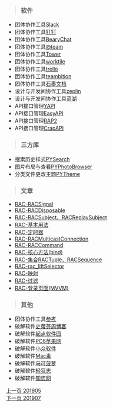 > ### 软件 

* 团体协作工具[Slack](https://slack.com/)<br>
* 团体协作工具[钉钉](https://www.dingtalk.com/)<br>
* 团体协作工具[BearyChat](https://bearychat.com/)<br>
* 团体协作工具[@team](https://www.atteam.cn/)<br>
* 团体协作工具[Tower](https://tower.im/)<br>
* 团体协作工具[worktile](https://worktile.com/)<br>
* 团体协作工具[trello](https://trello.com/)<br>
* 团体协作工具[teambition](https://www.teambition.com)<br>
* 团体协作工具[石墨文档](https://shimo.im/)<br>
* 设计与开发间协作工具[zeplin](https://zeplin.io/)<br>
* 设计与开发间协作工具[蓝湖](https://lanhuapp.com/)<br>
* API接口管理[YAPI](http://yapi.demo.qunar.com/)<br>
* API接口管理[EasyAPI](https://www.easyapi.com/)<br>
* API接口管理[RAP2](https://github.com/thx/rap2-delos)<br>
* API接口管理[CrapAPI](https://github.com/EhsanTang/ApiManager)<br>



> ### 三方库
 
* 搜索历史样式[PYSearch](https://github.com/ko1o/PYSearch)<br>
* 图片布局与查看[PYPhotoBrowser](https://github.com/ko1o/PYPhotoBrowser)<br>
* 分类文件更改主题[PYTheme](https://github.com/ko1o/PYTheme)<br>


> ### 文章

* [RAC-RACSignal](https://www.jianshu.com/p/35a28cf0a22f)
* [RAC-RACDisposable](https://www.jianshu.com/p/187a889285db)
* [RAC-RACSubject、RACReplaySubject](https://www.jianshu.com/p/5d891caa033d)
* [RAC-基本用法](https://www.jianshu.com/p/cd4031fbf8ff)
* [RAC-定时器](https://www.jianshu.com/p/064f81e28a28)
* [RAC-RACMulticastConnection](https://www.jianshu.com/p/b408011d7663)
* [RAC-RACCommand](https://www.jianshu.com/p/baa5fe76191c)
* [RAC-核心方法(bind)](https://www.jianshu.com/p/b164bbccfbb5)
* [RAC-集合RACTuple、RACSequence](https://www.jianshu.com/p/a57060bf6158)
* [RAC-rac_liftSelector](https://www.jianshu.com/p/08824ab6ce4b)
* [RAC-映射](https://www.jianshu.com/p/1cb5e6626542)
* [RAC-过滤](https://www.jianshu.com/p/49c8b655433a)
* [RAC-登录页面(MVVM)](https://www.jianshu.com/p/c650108264e1)




> ### 其他
 
* 团体协作工具[参考](https://cloud.tencent.com/developer/article/1141977)<br>
* 破解软件[史蒂芬周博客](http://www.sdifen.com/)<br>
* 破解软件[起点软件园](http://www.cncrk.com/)<br>
* 破解软件[PC6苹果网](http://www.pc6.com/apple/)<br>
* 破解软件[小众软件](https://www.appinn.com/)
* 破解软件[Mac毒](https://www.macdu.org/)
* 破解软件[马可菠萝](https://www.macbl.com/)
* 破解软件[轻狂志](https://www.flighty.cn/)
* 破解软件[知您网](https://www.zhinin.com/class/apple/mac-soft)

[上一页 201905](https://github.com/starainDou/DDYDayly/blob/master/2019/201905.md)     
[下一页 201907](https://github.com/starainDou/DDYDayly/blob/master/2019/201907.md)











 